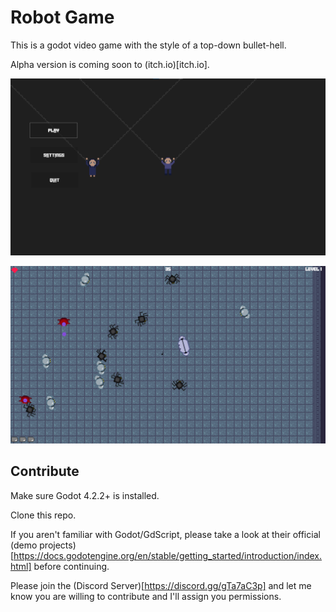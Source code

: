 # Robot Game

This is a godot video game with the style of a top-down bullet-hell.

Alpha version is coming soon to (itch.io)[itch.io].

![Main Menu](./advertising/main_menu.png)

![Game Play](./advertising/game_play.PNG)

## Contribute

Make sure Godot 4.2.2+ is installed.

Clone this repo.

If you aren't familiar with Godot/GdScript, please take a look at their official (demo projects)[https://docs.godotengine.org/en/stable/getting_started/introduction/index.html] before continuing.

Please join the (Discord Server)[https://discord.gg/gTa7aC3p] and let me know you are willing to contribute and I'll assign you permissions.
